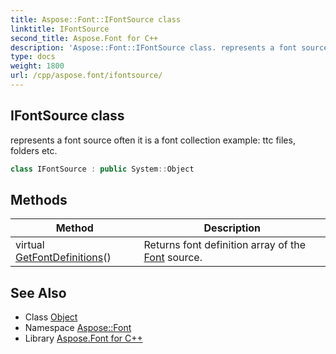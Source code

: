 ```yaml
---
title: Aspose::Font::IFontSource class
linktitle: IFontSource
second_title: Aspose.Font for C++
description: 'Aspose::Font::IFontSource class. represents a font source often it is a font collection example: ttc files, folders etc in C++.'
type: docs
weight: 1800
url: /cpp/aspose.font/ifontsource/
---
```

## IFontSource class


represents a font source often it is a font collection example: ttc files, folders etc.

```cpp
class IFontSource : public System::Object
```

## Methods

| Method | Description |
| --- | --- |
| virtual [GetFontDefinitions](./getfontdefinitions/)() | Returns font definition array of the [Font](../font/) source. |
## See Also

* Class [Object](../../system/object/)
* Namespace [Aspose::Font](../)
* Library [Aspose.Font for C++](../../)
